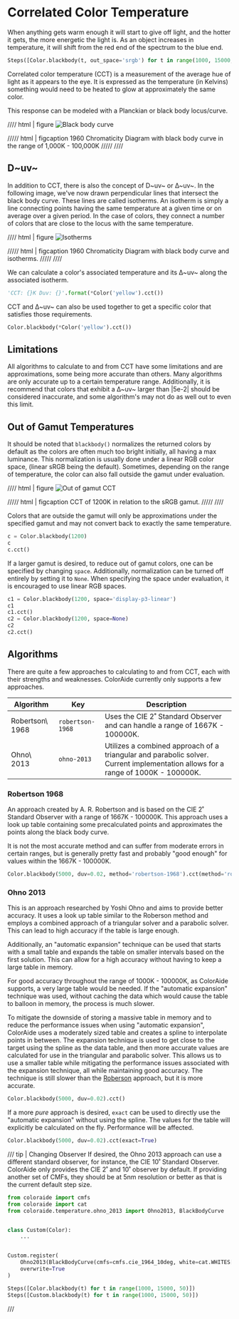 # Correlated Color Temperature

When anything gets warm enough it will start to give off light, and the hotter it gets, the more energetic the light
is. As an object increases in temperature, it will shift from the red end of the spectrum to the blue end.

```py play
Steps([Color.blackbody(t, out_space='srgb') for t in range(1000, 15000, 50)])
```

Correlated color temperature (CCT) is a measurement of the average hue of light as it appears to the eye. It is
expressed as the temperature (in Kelvins) something would need to be heated to glow at approximately the same color.

This response can be modeled with a Planckian or black body locus/curve.

//// html | figure
![Black body curve](images/blackbody.png)

///// html | figcaption
1960 Chromaticity Diagram with black body curve in the range of 1,000K - 100,000K
/////
////

## D~uv~

In addition to CCT, there is also the concept of D~uv~ or ∆~uv~. In the following image, we've now drawn perpendicular
lines that intersect the black body curve. These lines are called isotherms. An isotherm is simply a line connecting
points having the same temperature at a given time or on average over a given period. In the case of colors, they
connect a number of colors that are close to the locus with the same temperature.

//// html | figure
![Isotherms](images/isotherms.png)

///// html | figcaption
1960 Chromaticity Diagram with black body curve and isotherms.
/////
////

We can calculate a color's associated temperature and its ∆~uv~ along the associated isotherm.

```py play
'CCT: {}K Duv: {}'.format(*Color('yellow').cct())
```

CCT and ∆~uv~ can also be used together to get a specific color that satisfies those requirements.

```py play
Color.blackbody(*Color('yellow').cct())
```

## Limitations

All algorithms to calculate to and from CCT have some limitations and are approximations, some being more accurate than
others. Many algorithms are only accurate up to a certain temperature range. Additionally, it is recommend that colors
that exhibit a ∆~uv~ larger than |5e-2| should be considered inaccurate, and some algorithm's may not do as well out to
even this limit.

## Out of Gamut Temperatures

It should be noted that `blackbody()` normalizes the returned colors by default as the colors are often much too bright
initially, all having a max luminance. This normalization is usually done under a linear RGB color space, (linear sRGB
being the default). Sometimes, depending on the range of temperature, the color can also fall outside the gamut under
evaluation.

//// html | figure
![Out of gamut CCT](images/cct-gamut.png)

///// html | figcaption
CCT of 1200K in relation to the sRGB gamut.
/////
////

Colors that are outside the gamut will only be approximations under the specified gamut and may not convert back to
exactly the same temperature.

```py play
c = Color.blackbody(1200)
c
c.cct()
```

If a larger gamut is desired, to reduce out of gamut colors, one can be specified by changing `space`. Additionally,
normalization can be turned off entirely by setting it to `None`. When specifying the space under evaluation, it is
encouraged to use linear RGB spaces.

```py play
c1 = Color.blackbody(1200, space='display-p3-linear')
c1
c1.cct()
c2 = Color.blackbody(1200, space=None)
c2
c2.cct()
```

## Algorithms

There are quite a few approaches to calculating to and from CCT, each with their strengths and weaknesses. ColorAide
currently only supports a few approaches.

Algorithm       | Key              | Description
--------------- | ---------------- | -----------
Robertson\ 1968 | `robertson-1968` | Uses the CIE 2˚ Standard Observer and can handle a range of 1667K - 100000K.
Ohno\ 2013      | `ohno-2013`      | Utilizes a combined approach of a triangular and parabolic solver. Current implementation allows for a range of 1000K - 100000K.

### Robertson 1968

An approach created by A. R. Robertson and is based on the CIE 2˚ Standard Observer with a range of 1667K - 100000K.
This approach uses a look up table containing some precalculated points and approximates the points along the black
body curve.

It is not the most accurate method and can suffer from moderate errors in certain ranges, but is generally pretty fast
and probably "good enough" for values within the 1667K - 100000K.

```py play
Color.blackbody(5000, duv=0.02, method='robertson-1968').cct(method='robertson-1968')
```

### Ohno 2013

This is an approach researched by Yoshi Ohno and aims to provide better accuracy. It uses a look up table similar to
the Roberson method and employs a combined approach of a triangular solver and a parabolic solver. This can lead to
high accuracy if the table is large enough.

Additionally, an "automatic expansion" technique can be used that starts with a small table and expands the table on
smaller intervals based on the first solution. This can allow for a high accuracy without having to keep a large table
in memory.

For good accuracy throughout the range of 1000K - 100000K, as ColorAide supports, a very large table would be needed. If
the "automatic expansion" technique was used, without caching the data which would cause the table to balloon in memory,
the process is much slower.

To mitigate the downside of storing a massive table in memory and to reduce the performance issues when using "automatic
expansion", ColorAide uses a moderately sized table and creates a spline to interpolate points in between. The expansion
technique is used to get close to the target using the spline as the data table, and then more accurate values are
calculated for use in the triangular and parabolic solver. This allows us to use a smaller table while mitigating the
performance issues associated with the expansion technique, all while maintaining good accuracy. The technique is still
slower than the [Roberson](#robertson-1968) approach, but it is more accurate.

```py play
Color.blackbody(5000, duv=0.02).cct()
```

If a more _pure_ approach is desired, `exact` can be used to directly use the "automatic expansion" without using the
spline. The values for the table will explicitly be calculated on the fly. Performance will be affected.

```py play
Color.blackbody(5000, duv=0.02).cct(exact=True)
```

///  tip | Changing Observer
If desired, the Ohno 2013 approach can use a different standard observer, for instance, the CIE 10˚ Standard Observer.
ColorAide only provides the CIE 2˚ and 10˚ observer by default. If providing another set of CMFs, they should be at 5nm
resolution or better as that is the current default step size.

```py play
from coloraide import cmfs
from coloraide import cat
from coloraide.temperature.ohno_2013 import Ohno2013, BlackBodyCurve


class Custom(Color):
    ...


Custom.register(
    Ohno2013(BlackBodyCurve(cmfs=cmfs.cie_1964_10deg, white=cat.WHITES['10deg']['D65'])),
    overwrite=True
)

Steps([Color.blackbody(t) for t in range(1000, 15000, 50)])
Steps([Custom.blackbody(t) for t in range(1000, 15000, 50)])
```
///
